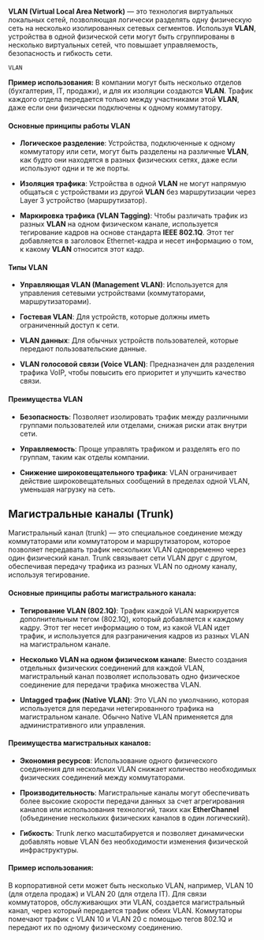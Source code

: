 **VLAN (Virtual Local Area Network)** — это технология виртуальных локальных сетей, позволяющая логически разделять одну физическую сеть на несколько изолированных сетевых сегментов. Используя **VLAN**, устройства в одной физической сети могут быть сгруппированы в несколько виртуальных сетей, что повышает управляемость, безопасность и гибкость сети.

`VLAN`

**Пример использования:** В компании могут быть несколько отделов (бухгалтерия, IT, продажи), и для их изоляции создаются **VLAN**. Трафик каждого отдела передается только между участниками этой **VLAN**, даже если они физически подключены к одному коммутатору.

#### Основные принципы работы VLAN

- **Логическое разделение**: Устройства, подключенные к одному коммутатору или сети, могут быть разделены на различные **VLAN**, как будто они находятся в разных физических сетях, даже если используют одни и те же порты.

- **Изоляция трафика**: Устройства в одной **VLAN** не могут напрямую общаться с устройствами из другой **VLAN** без маршрутизации через Layer 3 устройство (маршрутизатор).

- **Маркировка трафика (VLAN Tagging)**: Чтобы различать трафик из разных **VLAN** на одном физическом канале, используется тегирование кадров на основе стандарта **IEEE 802.1Q**. Этот тег добавляется в заголовок Ethernet-кадра и несет информацию о том, к какому **VLAN** относится этот кадр.

#### Типы VLAN

- **Управляющая VLAN (Management VLAN)**: Используется для управления сетевыми устройствами (коммутаторами, маршрутизаторами).

- **Гостевая VLAN**: Для устройств, которые должны иметь ограниченный доступ к сети.

- **VLAN данных**: Для обычных устройств пользователей, которые передают пользовательские данные.

- **VLAN голосовой связи (Voice VLAN)**: Предназначен для разделения трафика VoIP, чтобы повысить его приоритет и улучшить качество связи.

#### Преимущества VLAN

- **Безопасность**: Позволяет изолировать трафик между различными группами пользователей или отделами, снижая риски атак внутри сети.

- **Управляемость**: Проще управлять трафиком и разделять его по группам, таким как отделы компании.

- **Снижение широковещательного трафика**: VLAN ограничивает действие широковещательных сообщений в пределах одной VLAN, уменьшая нагрузку на сеть.

## Магистральные каналы (Trunk)

Магистральный канал (trunk) — это специальное соединение между коммутаторами или коммутатором и маршрутизатором, которое позволяет передавать трафик нескольких VLAN одновременно через один физический канал. Trunk связывает сети VLAN друг с другом, обеспечивая передачу трафика из разных VLAN по одному каналу, используя тегирование.

#### Основные принципы работы магистрального канала:

- **Тегирование VLAN (802.1Q)**: Трафик каждой VLAN маркируется дополнительным тегом (802.1Q), который добавляется к каждому кадру. Этот тег несет информацию о том, из какой VLAN идет трафик, и используется для разграничения кадров из разных VLAN на магистральном канале.

- **Несколько VLAN на одном физическом канале**: Вместо создания отдельных физических соединений для каждой VLAN, магистральный канал позволяет использовать одно физическое соединение для передачи трафика множества VLAN.

- **Untagged трафик (Native VLAN)**: Это VLAN по умолчанию, которая используется для передачи нетегированного трафика на магистральном канале. Обычно Native VLAN применяется для административного или управления.

#### Преимущества магистральных каналов:

- **Экономия ресурсов**: Использование одного физического соединения для нескольких VLAN снижает количество необходимых физических соединений между коммутаторами.

- **Производительность**: Магистральные каналы могут обеспечивать более высокие скорости передачи данных за счет агрегирования каналов или использования технологий, таких как **EtherChannel** (объединение нескольких физических каналов в один логический).

- **Гибкость**: Trunk легко масштабируется и позволяет динамически добавлять новые VLAN без необходимости изменения физической инфраструктуры.

#### Пример использования:

В корпоративной сети может быть несколько VLAN, например, VLAN 10 (для отдела продаж) и VLAN 20 (для отдела IT). Для связи коммутаторов, обслуживающих эти VLAN, создается магистральный канал, через который передается трафик обеих VLAN. Коммутаторы помечают трафик с VLAN 10 и VLAN 20 с помощью тегов 802.1Q и передают их по одному физическому соединению.